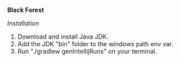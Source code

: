 **Black Forest**

*Installation*
1. Download and install Java JDK.
2. Add the JDK "bin" folder to the windows path env var.
3. Run "./gradlew genIntellijRuns" on your terminal.